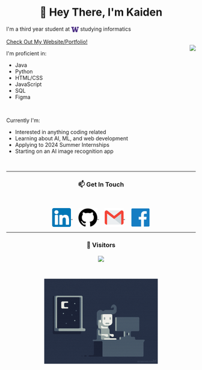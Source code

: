 <h1 align="center"> 👋 Hey There, I'm Kaiden</h1>
    

<p align="left" width=50%>
I'm a third year student at 
  <a href="https://www.washington.edu/"><img align="center" alt="University of Washington" width="20px" src="img/uw.png" /></a> 
studying informatics
<br>
<br>
<a href="https://kaiden-ong.github.io">Check Out My Website/Portfolio!</a>
<br>
<img align="right" src="https://github-readme-stats.vercel.app/api/top-langs/?username=kaiden-ong&theme=github_dark&layout=compact" />
<!---<img align="right" src="https://github-readme-stats.vercel.app/api?username=kaiden-ong&count_private=true&show_icons=true&theme=github_dark" alt="Kaiden's Public Github Stats" />--->

I'm proficient in:
  - Java
  - Python
  - HTML/CSS 
  - JavaScript
  - SQL
  - Figma

<br>
 
Currently I'm:
  - Interested in anything coding related
  - Learning about AI, ML, and web development
  - Applying to 2024 Summer Internships
  - Starting on an AI image recognition app
</p>
<br>

 ---
<h3 align="center">
  📫 Get In Touch
</h3>
<br>
<p align="center">
  <a href="https://www.linkedin.com/in/kaiden-ong/">
    <img align="center" alt="Kaiden's LinkedIn" width="50px" src="img/linkedin.svg" />
  </a> &nbsp; &nbsp;
  <a href="https://github.com/kaiden-ong">
    <img align="center" alt="Kaiden's Github" width="50px" src="img/github.svg" />
  </a> &nbsp; &nbsp;
  <a href="mailto:kaiden.ong000@gmail.com">
    <img align="center" alt="Kaiden's Email" width="50px" src="img/gmail.svg" />
  </a> &nbsp; &nbsp;
  <a href="https://www.facebook.com/kaiden.ong.5/">
    <img align="center" alt="Kaiden's Facebook" width="50px" src="img/facebook.png" />
  </a>
</p>

---

<h3 align="center">🚗 Visitors</h3>
<p align="center">
  <img align="center" src="https://profile-counter.glitch.me/kaiden-ong/count.svg" />
</p>
<br>

<p align="center">
    <a align="center" href="https://www.pinterest.com/pin/567523990538356835/">
      <img align="center" alt="Coding gif" src="img/coding.gif" width="60%" />
    </a>
</p>
